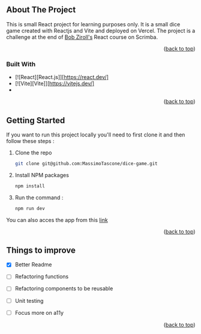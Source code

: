 <!-- ABOUT THE PROJECT -->
## About The Project

This is small React project for learning purposes only. It is a small dice game created with Reactjs and Vite and deployed on Vercel.
The project is a challenge at the end of [Bob Ziroll's](https://scrimba.com/learn/learnreact) React course on Scrimba.

<p align="right">(<a href="#readme-top">back to top</a>)</p>



### Built With

* [![React][React.js]][https://react.dev/]
* [![Vite][Vite]][https://vitejs.dev/]
* 

<p align="right">(<a href="#readme-top">back to top</a>)</p>


<!-- GETTING STARTED -->
## Getting Started

If you want to run this project locally you'll need to first clone it and then follow these steps :


1. Clone the repo
   ```sh
   git clone git@github.com:MassimoTascone/dice-game.git
   
   ```
3. Install NPM packages
   ```sh
   npm install
   ```
4. Run the command :
   ```sh
   npm run dev
   ```
You can also acces the app from this [link](https://dice-game-phi-three.vercel.app/)

<p align="right">(<a href="#readme-top">back to top</a>)</p>

<!-- to do -->
## Things to improve

- [x] Better Readme
- [ ] Refactoring functions
- [ ] Refactoring components to be reusable
- [ ] Unit testing 
- [ ] Focus more on a11y


<p align="right">(<a href="#readme-top">back to top</a>)</p>
